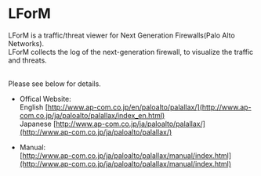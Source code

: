 # LForM

LForM is a traffic/threat viewer for Next Generation Firewalls(Palo Alto Networks).<br>
LForM collects the log of the next-generation firewall, to visualize the traffic and threats.

<br>
Please see below for details.

+ Offical Website:<br>
 English  [http://www.ap-com.co.jp/en/paloalto/palallax/](http://www.ap-com.co.jp/ja/paloalto/palallax/index_en.html) <br>
 Japanese [http://www.ap-com.co.jp/ja/paloalto/palallax/](http://www.ap-com.co.jp/ja/paloalto/palallax/)

+ Manual:<br>
[http://www.ap-com.co.jp/ja/paloalto/palallax/manual/index.html](http://www.ap-com.co.jp/ja/paloalto/palallax/manual/index.html)
